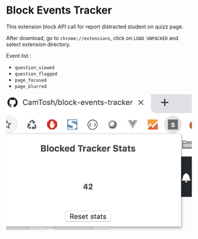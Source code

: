 # Block Events Tracker


This extension block API call for report distracted student on quizz page.



After download, go to `chrome://extensions`, click on `LOAD UNPACKED` and select extension directory.


Event list : 

- `question_viewed`
- `question_flagged`
- `page_focused`
- `page_blurred`

![image](image.png)